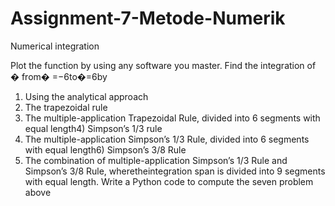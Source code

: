 # Assignment-7-Metode-Numerik

Numerical integration

Plot the function by using any software you master. Find the integration of � from� =−6to�=6by
1) Using the analytical approach
2) The trapezoidal rule
3) The multiple-application Trapezoidal Rule, divided into 6 segments with equal length4) Simpson’s 1/3 rule
5) The multiple-application Simpson’s 1/3 Rule, divided into 6 segments with equal length6) Simpson’s 3/8 Rule
7) The combination of multiple-application Simpson’s 1/3 Rule and Simpson’s 3/8 Rule, wheretheintegration span is divided into 9 segments with equal length. Write a Python code to compute the seven problem above

